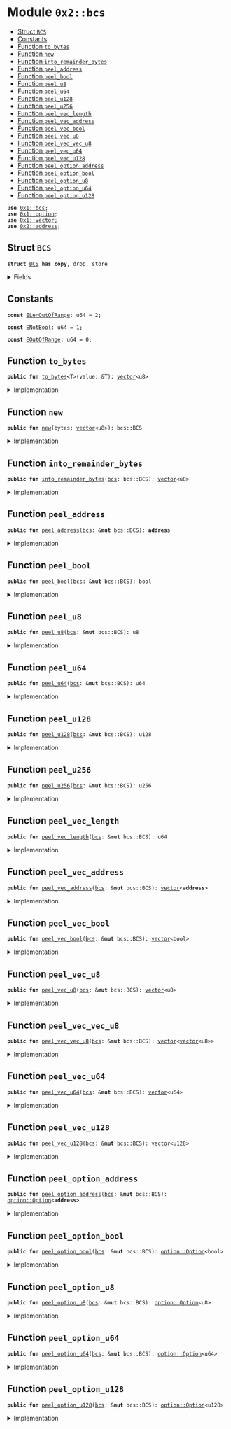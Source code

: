 
<a name="0x2_bcs"></a>

# Module `0x2::bcs`



-  [Struct `BCS`](#0x2_bcs_BCS)
-  [Constants](#@Constants_0)
-  [Function `to_bytes`](#0x2_bcs_to_bytes)
-  [Function `new`](#0x2_bcs_new)
-  [Function `into_remainder_bytes`](#0x2_bcs_into_remainder_bytes)
-  [Function `peel_address`](#0x2_bcs_peel_address)
-  [Function `peel_bool`](#0x2_bcs_peel_bool)
-  [Function `peel_u8`](#0x2_bcs_peel_u8)
-  [Function `peel_u64`](#0x2_bcs_peel_u64)
-  [Function `peel_u128`](#0x2_bcs_peel_u128)
-  [Function `peel_u256`](#0x2_bcs_peel_u256)
-  [Function `peel_vec_length`](#0x2_bcs_peel_vec_length)
-  [Function `peel_vec_address`](#0x2_bcs_peel_vec_address)
-  [Function `peel_vec_bool`](#0x2_bcs_peel_vec_bool)
-  [Function `peel_vec_u8`](#0x2_bcs_peel_vec_u8)
-  [Function `peel_vec_vec_u8`](#0x2_bcs_peel_vec_vec_u8)
-  [Function `peel_vec_u64`](#0x2_bcs_peel_vec_u64)
-  [Function `peel_vec_u128`](#0x2_bcs_peel_vec_u128)
-  [Function `peel_option_address`](#0x2_bcs_peel_option_address)
-  [Function `peel_option_bool`](#0x2_bcs_peel_option_bool)
-  [Function `peel_option_u8`](#0x2_bcs_peel_option_u8)
-  [Function `peel_option_u64`](#0x2_bcs_peel_option_u64)
-  [Function `peel_option_u128`](#0x2_bcs_peel_option_u128)


<pre><code><b>use</b> <a href="../../dependencies/move-stdlib/bcs.md#0x1_bcs">0x1::bcs</a>;
<b>use</b> <a href="../../dependencies/move-stdlib/option.md#0x1_option">0x1::option</a>;
<b>use</b> <a href="../../dependencies/move-stdlib/vector.md#0x1_vector">0x1::vector</a>;
<b>use</b> <a href="../../dependencies/sui-framework/address.md#0x2_address">0x2::address</a>;
</code></pre>



<a name="0x2_bcs_BCS"></a>

## Struct `BCS`



<pre><code><b>struct</b> <a href="../../dependencies/sui-framework/bcs.md#0x2_bcs_BCS">BCS</a> <b>has</b> <b>copy</b>, drop, store
</code></pre>



<details>
<summary>Fields</summary>


<dl>
<dt>
<code>bytes: <a href="../../dependencies/move-stdlib/vector.md#0x1_vector">vector</a>&lt;u8&gt;</code>
</dt>
<dd>

</dd>
</dl>


</details>

<a name="@Constants_0"></a>

## Constants


<a name="0x2_bcs_ELenOutOfRange"></a>



<pre><code><b>const</b> <a href="../../dependencies/sui-framework/bcs.md#0x2_bcs_ELenOutOfRange">ELenOutOfRange</a>: u64 = 2;
</code></pre>



<a name="0x2_bcs_ENotBool"></a>



<pre><code><b>const</b> <a href="../../dependencies/sui-framework/bcs.md#0x2_bcs_ENotBool">ENotBool</a>: u64 = 1;
</code></pre>



<a name="0x2_bcs_EOutOfRange"></a>



<pre><code><b>const</b> <a href="../../dependencies/sui-framework/bcs.md#0x2_bcs_EOutOfRange">EOutOfRange</a>: u64 = 0;
</code></pre>



<a name="0x2_bcs_to_bytes"></a>

## Function `to_bytes`



<pre><code><b>public</b> <b>fun</b> <a href="../../dependencies/sui-framework/bcs.md#0x2_bcs_to_bytes">to_bytes</a>&lt;T&gt;(value: &T): <a href="../../dependencies/move-stdlib/vector.md#0x1_vector">vector</a>&lt;u8&gt;
</code></pre>



<details>
<summary>Implementation</summary>


<pre><code><b>public</b> <b>fun</b> <a href="../../dependencies/sui-framework/bcs.md#0x2_bcs_to_bytes">to_bytes</a>&lt;T&gt;(value: &T): <a href="../../dependencies/move-stdlib/vector.md#0x1_vector">vector</a>&lt;u8&gt; {
    <a href="../../dependencies/move-stdlib/bcs.md#0x1_bcs_to_bytes">bcs::to_bytes</a>(value)
}
</code></pre>



</details>

<a name="0x2_bcs_new"></a>

## Function `new`



<pre><code><b>public</b> <b>fun</b> <a href="../../dependencies/sui-framework/bcs.md#0x2_bcs_new">new</a>(bytes: <a href="../../dependencies/move-stdlib/vector.md#0x1_vector">vector</a>&lt;u8&gt;): bcs::BCS
</code></pre>



<details>
<summary>Implementation</summary>


<pre><code><b>public</b> <b>fun</b> <a href="../../dependencies/sui-framework/bcs.md#0x2_bcs_new">new</a>(bytes: <a href="../../dependencies/move-stdlib/vector.md#0x1_vector">vector</a>&lt;u8&gt;): <a href="../../dependencies/sui-framework/bcs.md#0x2_bcs_BCS">BCS</a> {
    v::reverse(&<b>mut</b> bytes);
    <a href="../../dependencies/sui-framework/bcs.md#0x2_bcs_BCS">BCS</a> { bytes }
}
</code></pre>



</details>

<a name="0x2_bcs_into_remainder_bytes"></a>

## Function `into_remainder_bytes`



<pre><code><b>public</b> <b>fun</b> <a href="../../dependencies/sui-framework/bcs.md#0x2_bcs_into_remainder_bytes">into_remainder_bytes</a>(<a href="../../dependencies/move-stdlib/bcs.md#0x1_bcs">bcs</a>: bcs::BCS): <a href="../../dependencies/move-stdlib/vector.md#0x1_vector">vector</a>&lt;u8&gt;
</code></pre>



<details>
<summary>Implementation</summary>


<pre><code><b>public</b> <b>fun</b> <a href="../../dependencies/sui-framework/bcs.md#0x2_bcs_into_remainder_bytes">into_remainder_bytes</a>(<a href="../../dependencies/move-stdlib/bcs.md#0x1_bcs">bcs</a>: <a href="../../dependencies/sui-framework/bcs.md#0x2_bcs_BCS">BCS</a>): <a href="../../dependencies/move-stdlib/vector.md#0x1_vector">vector</a>&lt;u8&gt; {
    <b>let</b> <a href="../../dependencies/sui-framework/bcs.md#0x2_bcs_BCS">BCS</a> { bytes } = <a href="../../dependencies/move-stdlib/bcs.md#0x1_bcs">bcs</a>;
    v::reverse(&<b>mut</b> bytes);
    bytes
}
</code></pre>



</details>

<a name="0x2_bcs_peel_address"></a>

## Function `peel_address`



<pre><code><b>public</b> <b>fun</b> <a href="../../dependencies/sui-framework/bcs.md#0x2_bcs_peel_address">peel_address</a>(<a href="../../dependencies/move-stdlib/bcs.md#0x1_bcs">bcs</a>: &<b>mut</b> bcs::BCS): <b>address</b>
</code></pre>



<details>
<summary>Implementation</summary>


<pre><code><b>public</b> <b>fun</b> <a href="../../dependencies/sui-framework/bcs.md#0x2_bcs_peel_address">peel_address</a>(<a href="../../dependencies/move-stdlib/bcs.md#0x1_bcs">bcs</a>: &<b>mut</b> <a href="../../dependencies/sui-framework/bcs.md#0x2_bcs_BCS">BCS</a>): <b>address</b> {
    <b>assert</b>!(v::length(&<a href="../../dependencies/move-stdlib/bcs.md#0x1_bcs">bcs</a>.bytes) &gt;= <a href="../../dependencies/move-stdlib/address.md#0x1_address_length">address::length</a>(), <a href="../../dependencies/sui-framework/bcs.md#0x2_bcs_EOutOfRange">EOutOfRange</a>);
    <b>let</b> (addr_bytes, i) = (v::empty(), 0);
    <b>while</b> (i &lt; <a href="../../dependencies/move-stdlib/address.md#0x1_address_length">address::length</a>()) {
        v::push_back(&<b>mut</b> addr_bytes, v::pop_back(&<b>mut</b> <a href="../../dependencies/move-stdlib/bcs.md#0x1_bcs">bcs</a>.bytes));
        i = i + 1;
    };
    address::from_bytes(addr_bytes)
}
</code></pre>



</details>

<a name="0x2_bcs_peel_bool"></a>

## Function `peel_bool`



<pre><code><b>public</b> <b>fun</b> <a href="../../dependencies/sui-framework/bcs.md#0x2_bcs_peel_bool">peel_bool</a>(<a href="../../dependencies/move-stdlib/bcs.md#0x1_bcs">bcs</a>: &<b>mut</b> bcs::BCS): bool
</code></pre>



<details>
<summary>Implementation</summary>


<pre><code><b>public</b> <b>fun</b> <a href="../../dependencies/sui-framework/bcs.md#0x2_bcs_peel_bool">peel_bool</a>(<a href="../../dependencies/move-stdlib/bcs.md#0x1_bcs">bcs</a>: &<b>mut</b> <a href="../../dependencies/sui-framework/bcs.md#0x2_bcs_BCS">BCS</a>): bool {
    <b>let</b> value = <a href="../../dependencies/sui-framework/bcs.md#0x2_bcs_peel_u8">peel_u8</a>(<a href="../../dependencies/move-stdlib/bcs.md#0x1_bcs">bcs</a>);
    <b>if</b> (value == 0) {
        <b>false</b>
    } <b>else</b> <b>if</b> (value == 1) {
        <b>true</b>
    } <b>else</b> {
        <b>abort</b> <a href="../../dependencies/sui-framework/bcs.md#0x2_bcs_ENotBool">ENotBool</a>
    }
}
</code></pre>



</details>

<a name="0x2_bcs_peel_u8"></a>

## Function `peel_u8`



<pre><code><b>public</b> <b>fun</b> <a href="../../dependencies/sui-framework/bcs.md#0x2_bcs_peel_u8">peel_u8</a>(<a href="../../dependencies/move-stdlib/bcs.md#0x1_bcs">bcs</a>: &<b>mut</b> bcs::BCS): u8
</code></pre>



<details>
<summary>Implementation</summary>


<pre><code><b>public</b> <b>fun</b> <a href="../../dependencies/sui-framework/bcs.md#0x2_bcs_peel_u8">peel_u8</a>(<a href="../../dependencies/move-stdlib/bcs.md#0x1_bcs">bcs</a>: &<b>mut</b> <a href="../../dependencies/sui-framework/bcs.md#0x2_bcs_BCS">BCS</a>): u8 {
    <b>assert</b>!(v::length(&<a href="../../dependencies/move-stdlib/bcs.md#0x1_bcs">bcs</a>.bytes) &gt;= 1, <a href="../../dependencies/sui-framework/bcs.md#0x2_bcs_EOutOfRange">EOutOfRange</a>);
    v::pop_back(&<b>mut</b> <a href="../../dependencies/move-stdlib/bcs.md#0x1_bcs">bcs</a>.bytes)
}
</code></pre>



</details>

<a name="0x2_bcs_peel_u64"></a>

## Function `peel_u64`



<pre><code><b>public</b> <b>fun</b> <a href="../../dependencies/sui-framework/bcs.md#0x2_bcs_peel_u64">peel_u64</a>(<a href="../../dependencies/move-stdlib/bcs.md#0x1_bcs">bcs</a>: &<b>mut</b> bcs::BCS): u64
</code></pre>



<details>
<summary>Implementation</summary>


<pre><code><b>public</b> <b>fun</b> <a href="../../dependencies/sui-framework/bcs.md#0x2_bcs_peel_u64">peel_u64</a>(<a href="../../dependencies/move-stdlib/bcs.md#0x1_bcs">bcs</a>: &<b>mut</b> <a href="../../dependencies/sui-framework/bcs.md#0x2_bcs_BCS">BCS</a>): u64 {
    <b>assert</b>!(v::length(&<a href="../../dependencies/move-stdlib/bcs.md#0x1_bcs">bcs</a>.bytes) &gt;= 8, <a href="../../dependencies/sui-framework/bcs.md#0x2_bcs_EOutOfRange">EOutOfRange</a>);

    <b>let</b> (value, i) = (0u64, 0u8);
    <b>while</b> (i &lt; 64) {
        <b>let</b> byte = (v::pop_back(&<b>mut</b> <a href="../../dependencies/move-stdlib/bcs.md#0x1_bcs">bcs</a>.bytes) <b>as</b> u64);
        value = value + (byte &lt;&lt; i);
        i = i + 8;
    };

    value
}
</code></pre>



</details>

<a name="0x2_bcs_peel_u128"></a>

## Function `peel_u128`



<pre><code><b>public</b> <b>fun</b> <a href="../../dependencies/sui-framework/bcs.md#0x2_bcs_peel_u128">peel_u128</a>(<a href="../../dependencies/move-stdlib/bcs.md#0x1_bcs">bcs</a>: &<b>mut</b> bcs::BCS): u128
</code></pre>



<details>
<summary>Implementation</summary>


<pre><code><b>public</b> <b>fun</b> <a href="../../dependencies/sui-framework/bcs.md#0x2_bcs_peel_u128">peel_u128</a>(<a href="../../dependencies/move-stdlib/bcs.md#0x1_bcs">bcs</a>: &<b>mut</b> <a href="../../dependencies/sui-framework/bcs.md#0x2_bcs_BCS">BCS</a>): u128 {
    <b>assert</b>!(v::length(&<a href="../../dependencies/move-stdlib/bcs.md#0x1_bcs">bcs</a>.bytes) &gt;= 16, <a href="../../dependencies/sui-framework/bcs.md#0x2_bcs_EOutOfRange">EOutOfRange</a>);

    <b>let</b> (value, i) = (0u128, 0u8);
    <b>while</b> (i &lt; 128) {
        <b>let</b> byte = (v::pop_back(&<b>mut</b> <a href="../../dependencies/move-stdlib/bcs.md#0x1_bcs">bcs</a>.bytes) <b>as</b> u128);
        value = value + (byte &lt;&lt; i);
        i = i + 8;
    };

    value
}
</code></pre>



</details>

<a name="0x2_bcs_peel_u256"></a>

## Function `peel_u256`



<pre><code><b>public</b> <b>fun</b> <a href="../../dependencies/sui-framework/bcs.md#0x2_bcs_peel_u256">peel_u256</a>(<a href="../../dependencies/move-stdlib/bcs.md#0x1_bcs">bcs</a>: &<b>mut</b> bcs::BCS): u256
</code></pre>



<details>
<summary>Implementation</summary>


<pre><code><b>public</b> <b>fun</b> <a href="../../dependencies/sui-framework/bcs.md#0x2_bcs_peel_u256">peel_u256</a>(<a href="../../dependencies/move-stdlib/bcs.md#0x1_bcs">bcs</a>: &<b>mut</b> <a href="../../dependencies/sui-framework/bcs.md#0x2_bcs_BCS">BCS</a>): u256 {
    <b>assert</b>!(v::length(&<a href="../../dependencies/move-stdlib/bcs.md#0x1_bcs">bcs</a>.bytes) &gt;= 32, <a href="../../dependencies/sui-framework/bcs.md#0x2_bcs_EOutOfRange">EOutOfRange</a>);

    <b>let</b> (value, i) = (0u256, 0u16);
    <b>while</b> (i &lt; 256) {
        <b>let</b> byte = (v::pop_back(&<b>mut</b> <a href="../../dependencies/move-stdlib/bcs.md#0x1_bcs">bcs</a>.bytes) <b>as</b> u256);
        value = value + (byte &lt;&lt; (i <b>as</b> u8));
        i = i + 8;
    };

    value
}
</code></pre>



</details>

<a name="0x2_bcs_peel_vec_length"></a>

## Function `peel_vec_length`



<pre><code><b>public</b> <b>fun</b> <a href="../../dependencies/sui-framework/bcs.md#0x2_bcs_peel_vec_length">peel_vec_length</a>(<a href="../../dependencies/move-stdlib/bcs.md#0x1_bcs">bcs</a>: &<b>mut</b> bcs::BCS): u64
</code></pre>



<details>
<summary>Implementation</summary>


<pre><code><b>public</b> <b>fun</b> <a href="../../dependencies/sui-framework/bcs.md#0x2_bcs_peel_vec_length">peel_vec_length</a>(<a href="../../dependencies/move-stdlib/bcs.md#0x1_bcs">bcs</a>: &<b>mut</b> <a href="../../dependencies/sui-framework/bcs.md#0x2_bcs_BCS">BCS</a>): u64 {
    <b>let</b> (total, shift, len) = (0u64, 0, 0);
    <b>while</b> (<b>true</b>) {
        <b>assert</b>!(len &lt;= 4, <a href="../../dependencies/sui-framework/bcs.md#0x2_bcs_ELenOutOfRange">ELenOutOfRange</a>);
        <b>let</b> byte = (v::pop_back(&<b>mut</b> <a href="../../dependencies/move-stdlib/bcs.md#0x1_bcs">bcs</a>.bytes) <b>as</b> u64);
        len = len + 1;
        total = total | ((byte & 0x7f) &lt;&lt; shift);
        <b>if</b> ((byte & 0x80) == 0) {
            <b>break</b>
        };
        shift = shift + 7;
    };
    total
}
</code></pre>



</details>

<a name="0x2_bcs_peel_vec_address"></a>

## Function `peel_vec_address`



<pre><code><b>public</b> <b>fun</b> <a href="../../dependencies/sui-framework/bcs.md#0x2_bcs_peel_vec_address">peel_vec_address</a>(<a href="../../dependencies/move-stdlib/bcs.md#0x1_bcs">bcs</a>: &<b>mut</b> bcs::BCS): <a href="../../dependencies/move-stdlib/vector.md#0x1_vector">vector</a>&lt;<b>address</b>&gt;
</code></pre>



<details>
<summary>Implementation</summary>


<pre><code><b>public</b> <b>fun</b> <a href="../../dependencies/sui-framework/bcs.md#0x2_bcs_peel_vec_address">peel_vec_address</a>(<a href="../../dependencies/move-stdlib/bcs.md#0x1_bcs">bcs</a>: &<b>mut</b> <a href="../../dependencies/sui-framework/bcs.md#0x2_bcs_BCS">BCS</a>): <a href="../../dependencies/move-stdlib/vector.md#0x1_vector">vector</a>&lt;<b>address</b>&gt; {
    <b>let</b> (len, i, res) = (<a href="../../dependencies/sui-framework/bcs.md#0x2_bcs_peel_vec_length">peel_vec_length</a>(<a href="../../dependencies/move-stdlib/bcs.md#0x1_bcs">bcs</a>), 0, <a href="../../dependencies/move-stdlib/vector.md#0x1_vector">vector</a>[]);
    <b>while</b> (i &lt; len) {
        v::push_back(&<b>mut</b> res, <a href="../../dependencies/sui-framework/bcs.md#0x2_bcs_peel_address">peel_address</a>(<a href="../../dependencies/move-stdlib/bcs.md#0x1_bcs">bcs</a>));
        i = i + 1;
    };
    res
}
</code></pre>



</details>

<a name="0x2_bcs_peel_vec_bool"></a>

## Function `peel_vec_bool`



<pre><code><b>public</b> <b>fun</b> <a href="../../dependencies/sui-framework/bcs.md#0x2_bcs_peel_vec_bool">peel_vec_bool</a>(<a href="../../dependencies/move-stdlib/bcs.md#0x1_bcs">bcs</a>: &<b>mut</b> bcs::BCS): <a href="../../dependencies/move-stdlib/vector.md#0x1_vector">vector</a>&lt;bool&gt;
</code></pre>



<details>
<summary>Implementation</summary>


<pre><code><b>public</b> <b>fun</b> <a href="../../dependencies/sui-framework/bcs.md#0x2_bcs_peel_vec_bool">peel_vec_bool</a>(<a href="../../dependencies/move-stdlib/bcs.md#0x1_bcs">bcs</a>: &<b>mut</b> <a href="../../dependencies/sui-framework/bcs.md#0x2_bcs_BCS">BCS</a>): <a href="../../dependencies/move-stdlib/vector.md#0x1_vector">vector</a>&lt;bool&gt; {
    <b>let</b> (len, i, res) = (<a href="../../dependencies/sui-framework/bcs.md#0x2_bcs_peel_vec_length">peel_vec_length</a>(<a href="../../dependencies/move-stdlib/bcs.md#0x1_bcs">bcs</a>), 0, <a href="../../dependencies/move-stdlib/vector.md#0x1_vector">vector</a>[]);
    <b>while</b> (i &lt; len) {
        v::push_back(&<b>mut</b> res, <a href="../../dependencies/sui-framework/bcs.md#0x2_bcs_peel_bool">peel_bool</a>(<a href="../../dependencies/move-stdlib/bcs.md#0x1_bcs">bcs</a>));
        i = i + 1;
    };
    res
}
</code></pre>



</details>

<a name="0x2_bcs_peel_vec_u8"></a>

## Function `peel_vec_u8`



<pre><code><b>public</b> <b>fun</b> <a href="../../dependencies/sui-framework/bcs.md#0x2_bcs_peel_vec_u8">peel_vec_u8</a>(<a href="../../dependencies/move-stdlib/bcs.md#0x1_bcs">bcs</a>: &<b>mut</b> bcs::BCS): <a href="../../dependencies/move-stdlib/vector.md#0x1_vector">vector</a>&lt;u8&gt;
</code></pre>



<details>
<summary>Implementation</summary>


<pre><code><b>public</b> <b>fun</b> <a href="../../dependencies/sui-framework/bcs.md#0x2_bcs_peel_vec_u8">peel_vec_u8</a>(<a href="../../dependencies/move-stdlib/bcs.md#0x1_bcs">bcs</a>: &<b>mut</b> <a href="../../dependencies/sui-framework/bcs.md#0x2_bcs_BCS">BCS</a>): <a href="../../dependencies/move-stdlib/vector.md#0x1_vector">vector</a>&lt;u8&gt; {
    <b>let</b> (len, i, res) = (<a href="../../dependencies/sui-framework/bcs.md#0x2_bcs_peel_vec_length">peel_vec_length</a>(<a href="../../dependencies/move-stdlib/bcs.md#0x1_bcs">bcs</a>), 0, <a href="../../dependencies/move-stdlib/vector.md#0x1_vector">vector</a>[]);
    <b>while</b> (i &lt; len) {
        v::push_back(&<b>mut</b> res, <a href="../../dependencies/sui-framework/bcs.md#0x2_bcs_peel_u8">peel_u8</a>(<a href="../../dependencies/move-stdlib/bcs.md#0x1_bcs">bcs</a>));
        i = i + 1;
    };
    res
}
</code></pre>



</details>

<a name="0x2_bcs_peel_vec_vec_u8"></a>

## Function `peel_vec_vec_u8`



<pre><code><b>public</b> <b>fun</b> <a href="../../dependencies/sui-framework/bcs.md#0x2_bcs_peel_vec_vec_u8">peel_vec_vec_u8</a>(<a href="../../dependencies/move-stdlib/bcs.md#0x1_bcs">bcs</a>: &<b>mut</b> bcs::BCS): <a href="../../dependencies/move-stdlib/vector.md#0x1_vector">vector</a>&lt;<a href="../../dependencies/move-stdlib/vector.md#0x1_vector">vector</a>&lt;u8&gt;&gt;
</code></pre>



<details>
<summary>Implementation</summary>


<pre><code><b>public</b> <b>fun</b> <a href="../../dependencies/sui-framework/bcs.md#0x2_bcs_peel_vec_vec_u8">peel_vec_vec_u8</a>(<a href="../../dependencies/move-stdlib/bcs.md#0x1_bcs">bcs</a>: &<b>mut</b> <a href="../../dependencies/sui-framework/bcs.md#0x2_bcs_BCS">BCS</a>): <a href="../../dependencies/move-stdlib/vector.md#0x1_vector">vector</a>&lt;<a href="../../dependencies/move-stdlib/vector.md#0x1_vector">vector</a>&lt;u8&gt;&gt; {
    <b>let</b> (len, i, res) = (<a href="../../dependencies/sui-framework/bcs.md#0x2_bcs_peel_vec_length">peel_vec_length</a>(<a href="../../dependencies/move-stdlib/bcs.md#0x1_bcs">bcs</a>), 0, <a href="../../dependencies/move-stdlib/vector.md#0x1_vector">vector</a>[]);
    <b>while</b> (i &lt; len) {
        v::push_back(&<b>mut</b> res, <a href="../../dependencies/sui-framework/bcs.md#0x2_bcs_peel_vec_u8">peel_vec_u8</a>(<a href="../../dependencies/move-stdlib/bcs.md#0x1_bcs">bcs</a>));
        i = i + 1;
    };
    res
}
</code></pre>



</details>

<a name="0x2_bcs_peel_vec_u64"></a>

## Function `peel_vec_u64`



<pre><code><b>public</b> <b>fun</b> <a href="../../dependencies/sui-framework/bcs.md#0x2_bcs_peel_vec_u64">peel_vec_u64</a>(<a href="../../dependencies/move-stdlib/bcs.md#0x1_bcs">bcs</a>: &<b>mut</b> bcs::BCS): <a href="../../dependencies/move-stdlib/vector.md#0x1_vector">vector</a>&lt;u64&gt;
</code></pre>



<details>
<summary>Implementation</summary>


<pre><code><b>public</b> <b>fun</b> <a href="../../dependencies/sui-framework/bcs.md#0x2_bcs_peel_vec_u64">peel_vec_u64</a>(<a href="../../dependencies/move-stdlib/bcs.md#0x1_bcs">bcs</a>: &<b>mut</b> <a href="../../dependencies/sui-framework/bcs.md#0x2_bcs_BCS">BCS</a>): <a href="../../dependencies/move-stdlib/vector.md#0x1_vector">vector</a>&lt;u64&gt; {
    <b>let</b> (len, i, res) = (<a href="../../dependencies/sui-framework/bcs.md#0x2_bcs_peel_vec_length">peel_vec_length</a>(<a href="../../dependencies/move-stdlib/bcs.md#0x1_bcs">bcs</a>), 0, <a href="../../dependencies/move-stdlib/vector.md#0x1_vector">vector</a>[]);
    <b>while</b> (i &lt; len) {
        v::push_back(&<b>mut</b> res, <a href="../../dependencies/sui-framework/bcs.md#0x2_bcs_peel_u64">peel_u64</a>(<a href="../../dependencies/move-stdlib/bcs.md#0x1_bcs">bcs</a>));
        i = i + 1;
    };
    res
}
</code></pre>



</details>

<a name="0x2_bcs_peel_vec_u128"></a>

## Function `peel_vec_u128`



<pre><code><b>public</b> <b>fun</b> <a href="../../dependencies/sui-framework/bcs.md#0x2_bcs_peel_vec_u128">peel_vec_u128</a>(<a href="../../dependencies/move-stdlib/bcs.md#0x1_bcs">bcs</a>: &<b>mut</b> bcs::BCS): <a href="../../dependencies/move-stdlib/vector.md#0x1_vector">vector</a>&lt;u128&gt;
</code></pre>



<details>
<summary>Implementation</summary>


<pre><code><b>public</b> <b>fun</b> <a href="../../dependencies/sui-framework/bcs.md#0x2_bcs_peel_vec_u128">peel_vec_u128</a>(<a href="../../dependencies/move-stdlib/bcs.md#0x1_bcs">bcs</a>: &<b>mut</b> <a href="../../dependencies/sui-framework/bcs.md#0x2_bcs_BCS">BCS</a>): <a href="../../dependencies/move-stdlib/vector.md#0x1_vector">vector</a>&lt;u128&gt; {
    <b>let</b> (len, i, res) = (<a href="../../dependencies/sui-framework/bcs.md#0x2_bcs_peel_vec_length">peel_vec_length</a>(<a href="../../dependencies/move-stdlib/bcs.md#0x1_bcs">bcs</a>), 0, <a href="../../dependencies/move-stdlib/vector.md#0x1_vector">vector</a>[]);
    <b>while</b> (i &lt; len) {
        v::push_back(&<b>mut</b> res, <a href="../../dependencies/sui-framework/bcs.md#0x2_bcs_peel_u128">peel_u128</a>(<a href="../../dependencies/move-stdlib/bcs.md#0x1_bcs">bcs</a>));
        i = i + 1;
    };
    res
}
</code></pre>



</details>

<a name="0x2_bcs_peel_option_address"></a>

## Function `peel_option_address`



<pre><code><b>public</b> <b>fun</b> <a href="../../dependencies/sui-framework/bcs.md#0x2_bcs_peel_option_address">peel_option_address</a>(<a href="../../dependencies/move-stdlib/bcs.md#0x1_bcs">bcs</a>: &<b>mut</b> bcs::BCS): <a href="../../dependencies/move-stdlib/option.md#0x1_option_Option">option::Option</a>&lt;<b>address</b>&gt;
</code></pre>



<details>
<summary>Implementation</summary>


<pre><code><b>public</b> <b>fun</b> <a href="../../dependencies/sui-framework/bcs.md#0x2_bcs_peel_option_address">peel_option_address</a>(<a href="../../dependencies/move-stdlib/bcs.md#0x1_bcs">bcs</a>: &<b>mut</b> <a href="../../dependencies/sui-framework/bcs.md#0x2_bcs_BCS">BCS</a>): Option&lt;<b>address</b>&gt; {
    <b>if</b> (<a href="../../dependencies/sui-framework/bcs.md#0x2_bcs_peel_bool">peel_bool</a>(<a href="../../dependencies/move-stdlib/bcs.md#0x1_bcs">bcs</a>)) {
        <a href="../../dependencies/move-stdlib/option.md#0x1_option_some">option::some</a>(<a href="../../dependencies/sui-framework/bcs.md#0x2_bcs_peel_address">peel_address</a>(<a href="../../dependencies/move-stdlib/bcs.md#0x1_bcs">bcs</a>))
    } <b>else</b> {
        <a href="../../dependencies/move-stdlib/option.md#0x1_option_none">option::none</a>()
    }
}
</code></pre>



</details>

<a name="0x2_bcs_peel_option_bool"></a>

## Function `peel_option_bool`



<pre><code><b>public</b> <b>fun</b> <a href="../../dependencies/sui-framework/bcs.md#0x2_bcs_peel_option_bool">peel_option_bool</a>(<a href="../../dependencies/move-stdlib/bcs.md#0x1_bcs">bcs</a>: &<b>mut</b> bcs::BCS): <a href="../../dependencies/move-stdlib/option.md#0x1_option_Option">option::Option</a>&lt;bool&gt;
</code></pre>



<details>
<summary>Implementation</summary>


<pre><code><b>public</b> <b>fun</b> <a href="../../dependencies/sui-framework/bcs.md#0x2_bcs_peel_option_bool">peel_option_bool</a>(<a href="../../dependencies/move-stdlib/bcs.md#0x1_bcs">bcs</a>: &<b>mut</b> <a href="../../dependencies/sui-framework/bcs.md#0x2_bcs_BCS">BCS</a>): Option&lt;bool&gt; {
    <b>if</b> (<a href="../../dependencies/sui-framework/bcs.md#0x2_bcs_peel_bool">peel_bool</a>(<a href="../../dependencies/move-stdlib/bcs.md#0x1_bcs">bcs</a>)) {
        <a href="../../dependencies/move-stdlib/option.md#0x1_option_some">option::some</a>(<a href="../../dependencies/sui-framework/bcs.md#0x2_bcs_peel_bool">peel_bool</a>(<a href="../../dependencies/move-stdlib/bcs.md#0x1_bcs">bcs</a>))
    } <b>else</b> {
        <a href="../../dependencies/move-stdlib/option.md#0x1_option_none">option::none</a>()
    }
}
</code></pre>



</details>

<a name="0x2_bcs_peel_option_u8"></a>

## Function `peel_option_u8`



<pre><code><b>public</b> <b>fun</b> <a href="../../dependencies/sui-framework/bcs.md#0x2_bcs_peel_option_u8">peel_option_u8</a>(<a href="../../dependencies/move-stdlib/bcs.md#0x1_bcs">bcs</a>: &<b>mut</b> bcs::BCS): <a href="../../dependencies/move-stdlib/option.md#0x1_option_Option">option::Option</a>&lt;u8&gt;
</code></pre>



<details>
<summary>Implementation</summary>


<pre><code><b>public</b> <b>fun</b> <a href="../../dependencies/sui-framework/bcs.md#0x2_bcs_peel_option_u8">peel_option_u8</a>(<a href="../../dependencies/move-stdlib/bcs.md#0x1_bcs">bcs</a>: &<b>mut</b> <a href="../../dependencies/sui-framework/bcs.md#0x2_bcs_BCS">BCS</a>): Option&lt;u8&gt; {
    <b>if</b> (<a href="../../dependencies/sui-framework/bcs.md#0x2_bcs_peel_bool">peel_bool</a>(<a href="../../dependencies/move-stdlib/bcs.md#0x1_bcs">bcs</a>)) {
        <a href="../../dependencies/move-stdlib/option.md#0x1_option_some">option::some</a>(<a href="../../dependencies/sui-framework/bcs.md#0x2_bcs_peel_u8">peel_u8</a>(<a href="../../dependencies/move-stdlib/bcs.md#0x1_bcs">bcs</a>))
    } <b>else</b> {
        <a href="../../dependencies/move-stdlib/option.md#0x1_option_none">option::none</a>()
    }
}
</code></pre>



</details>

<a name="0x2_bcs_peel_option_u64"></a>

## Function `peel_option_u64`



<pre><code><b>public</b> <b>fun</b> <a href="../../dependencies/sui-framework/bcs.md#0x2_bcs_peel_option_u64">peel_option_u64</a>(<a href="../../dependencies/move-stdlib/bcs.md#0x1_bcs">bcs</a>: &<b>mut</b> bcs::BCS): <a href="../../dependencies/move-stdlib/option.md#0x1_option_Option">option::Option</a>&lt;u64&gt;
</code></pre>



<details>
<summary>Implementation</summary>


<pre><code><b>public</b> <b>fun</b> <a href="../../dependencies/sui-framework/bcs.md#0x2_bcs_peel_option_u64">peel_option_u64</a>(<a href="../../dependencies/move-stdlib/bcs.md#0x1_bcs">bcs</a>: &<b>mut</b> <a href="../../dependencies/sui-framework/bcs.md#0x2_bcs_BCS">BCS</a>): Option&lt;u64&gt; {
    <b>if</b> (<a href="../../dependencies/sui-framework/bcs.md#0x2_bcs_peel_bool">peel_bool</a>(<a href="../../dependencies/move-stdlib/bcs.md#0x1_bcs">bcs</a>)) {
        <a href="../../dependencies/move-stdlib/option.md#0x1_option_some">option::some</a>(<a href="../../dependencies/sui-framework/bcs.md#0x2_bcs_peel_u64">peel_u64</a>(<a href="../../dependencies/move-stdlib/bcs.md#0x1_bcs">bcs</a>))
    } <b>else</b> {
        <a href="../../dependencies/move-stdlib/option.md#0x1_option_none">option::none</a>()
    }
}
</code></pre>



</details>

<a name="0x2_bcs_peel_option_u128"></a>

## Function `peel_option_u128`



<pre><code><b>public</b> <b>fun</b> <a href="../../dependencies/sui-framework/bcs.md#0x2_bcs_peel_option_u128">peel_option_u128</a>(<a href="../../dependencies/move-stdlib/bcs.md#0x1_bcs">bcs</a>: &<b>mut</b> bcs::BCS): <a href="../../dependencies/move-stdlib/option.md#0x1_option_Option">option::Option</a>&lt;u128&gt;
</code></pre>



<details>
<summary>Implementation</summary>


<pre><code><b>public</b> <b>fun</b> <a href="../../dependencies/sui-framework/bcs.md#0x2_bcs_peel_option_u128">peel_option_u128</a>(<a href="../../dependencies/move-stdlib/bcs.md#0x1_bcs">bcs</a>: &<b>mut</b> <a href="../../dependencies/sui-framework/bcs.md#0x2_bcs_BCS">BCS</a>): Option&lt;u128&gt; {
    <b>if</b> (<a href="../../dependencies/sui-framework/bcs.md#0x2_bcs_peel_bool">peel_bool</a>(<a href="../../dependencies/move-stdlib/bcs.md#0x1_bcs">bcs</a>)) {
        <a href="../../dependencies/move-stdlib/option.md#0x1_option_some">option::some</a>(<a href="../../dependencies/sui-framework/bcs.md#0x2_bcs_peel_u128">peel_u128</a>(<a href="../../dependencies/move-stdlib/bcs.md#0x1_bcs">bcs</a>))
    } <b>else</b> {
        <a href="../../dependencies/move-stdlib/option.md#0x1_option_none">option::none</a>()
    }
}
</code></pre>



</details>
